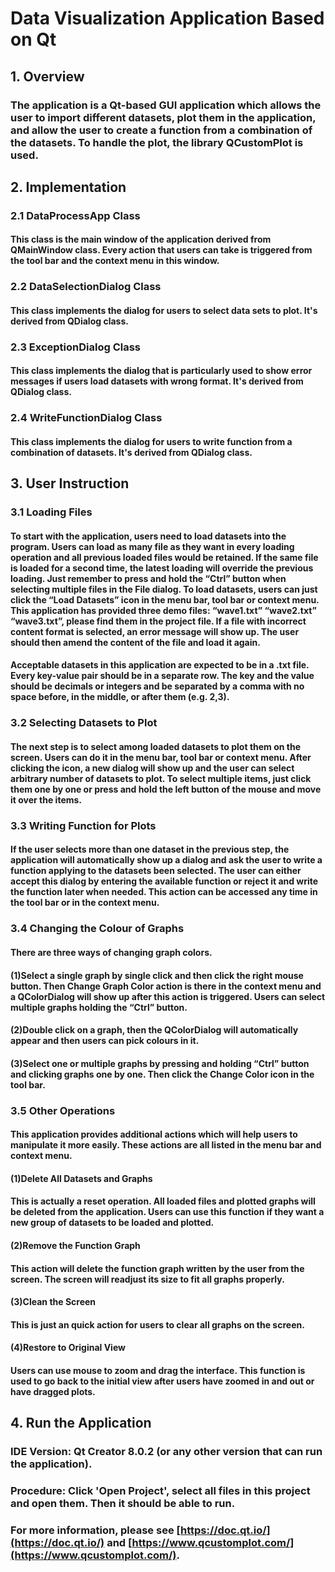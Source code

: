 # Data Visualization Application Based on Qt
## 1. Overview
### The application is a Qt-based GUI application which allows the user to import different datasets, plot them in the application, and allow the user to create a function from a combination of the datasets. To handle the plot, the library QCustomPlot is used.
## 2. Implementation
### 2.1 DataProcessApp Class
#### This class is the main window of the application derived from QMainWindow class. Every action that users can take is triggered from the tool bar and the context menu in this window.
### 2.2 DataSelectionDialog Class
#### This class implements the dialog for users to select data sets to plot. It's derived from QDialog class.
### 2.3 ExceptionDialog Class
#### This class implements the dialog that is particularly used to show error messages if users load datasets with wrong format. It's derived from QDialog class.
### 2.4 WriteFunctionDialog Class
#### This class implements the dialog for users to write function from a combination of datasets. It's derived from QDialog class.
## 3. User Instruction
### 3.1 Loading Files
#### To start with the application, users need to load datasets into the program. Users can load as many file as they want in every loading operation and all previous loaded files would be retained. If the same file is loaded for a second time, the latest loading will override the previous loading. Just remember to press and hold the “Ctrl” button when selecting multiple files in the File dialog. To load datasets, users can just click the “Load Datasets” icon in the menu bar, tool bar or context menu. This application has provided three demo files: “wave1.txt” “wave2.txt” “wave3.txt”, please find them in the project file. If a file with incorrect content format is selected, an error message will show up. The user should then amend the content of the file and load it again.
#### Acceptable datasets in this application are expected to be in a .txt file. Every key-value pair should be in a separate row. The key and the value should be decimals or integers and be separated by a comma with no space before, in the middle, or after them (e.g. 2,3).
### 3.2 Selecting Datasets to Plot
#### The next step is to select among loaded datasets to plot them on the screen. Users can do it in the menu bar, tool bar or context menu. After clicking the icon, a new dialog will show up and the user can select arbitrary number of datasets to plot. To select multiple items, just click them one by one or press and hold the left button of the mouse and move it over the items.
### 3.3 Writing Function for Plots
#### If the user selects more than one dataset in the previous step, the application will automatically show up a dialog and ask the user to write a function applying to the datasets been selected. The user can either accept this dialog by entering the available function or reject it and write the function later when needed. This action can be accessed any time in the tool bar or in the context menu.
### 3.4 Changing the Colour of Graphs
#### There are three ways of changing graph colors.
#### (1)Select a single graph by single click and then click the right mouse button. Then Change Graph Color action is there in the context menu and a QColorDialog will show up after this action is triggered. Users can select multiple graphs holding the “Ctrl” button.
#### (2)Double click on a graph, then the QColorDialog will automatically appear and then users can pick colours in it.
#### (3)Select one or multiple graphs by pressing and holding “Ctrl” button and clicking graphs one by one. Then click the Change Color icon in the tool bar.
### 3.5 Other Operations
#### This application provides additional actions which will help users to manipulate it more easily. These actions are all listed in the menu bar and context menu.
#### (1)Delete All Datasets and Graphs
#### This is actually a reset operation. All loaded files and plotted graphs will be deleted from the application. Users can use this function if they want a new group of datasets to be loaded and plotted.
#### (2)Remove the Function Graph
#### This action will delete the function graph written by the user from the screen. The screen will readjust its size to fit all graphs properly.
#### (3)Clean the Screen
#### This is just an quick action for users to clear all graphs on the screen.
#### (4)Restore to Original View
#### Users can use mouse to zoom and drag the interface. This function is used to go back to the initial view after users have zoomed in and out or have dragged plots.
## 4. Run the Application
### IDE Version: Qt Creator 8.0.2 (or any other version that can run the application).
### Procedure: Click 'Open Project', select all files in this project and open them. Then it should be able to run.
### For more information, please see [https://doc.qt.io/](https://doc.qt.io/) and [https://www.qcustomplot.com/](https://www.qcustomplot.com/).